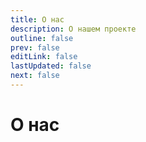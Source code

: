 ```yaml
---
title: О нас
description: О нашем проекте
outline: false
prev: false
editLink: false
lastUpdated: false
next: false
---
```

# О нас
